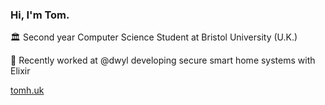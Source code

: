 ### Hi, I'm Tom.

🏛 Second year Computer Science Student at Bristol University (U.K.)

🚀 Recently worked at @dwyl developing secure smart home systems with Elixir

[tomh.uk](tomh.uk)
